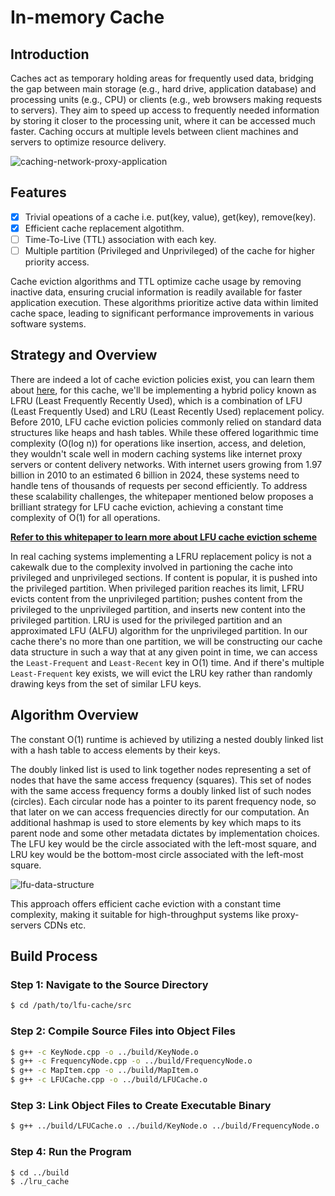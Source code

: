 # In-memory Cache

## Introduction

Caches act as temporary holding areas for frequently used data, bridging the gap between main storage (e.g., hard drive, application database) and processing units (e.g., CPU) or clients (e.g., web browsers making requests to servers). They aim to speed up access to frequently needed information by storing it closer to the processing unit, where it can be accessed much faster. Caching occurs at multiple levels between client machines and servers to optimize resource delivery.

![caching-network-proxy-application](https://github.com/s-bose7/LFU-Cache/assets/69990740/04fda769-ddf6-437a-8a6e-290652ee2db5)

## Features
- [x] Trivial opeations of a cache i.e. put(key, value), get(key), remove(key).  
- [x] Efficient cache replacement algotithm.  
- [ ] Time-To-Live (TTL) association with each key.  
- [ ] Multiple partition (Privileged and Unprivileged) of the cache for higher priority access. 

Cache eviction algorithms and TTL optimize cache usage by removing inactive data, ensuring crucial information is readily available for faster application execution. These algorithms prioritize active data within limited cache space, leading to significant performance improvements in various software systems.

## Strategy and Overview
There are indeed a lot of cache eviction policies exist, you can learn them about [here](https://en.wikipedia.org/wiki/Cache_replacement_policies#Policies), for this cache, we'll be implementing a hybrid policy known as LFRU (Least Frequently Recently Used), which is a combination of LFU (Least Frequently Used) and LRU (Least Recently Used) replacement policy. Before 2010, LFU cache eviction policies commonly relied on standard data structures like heaps and hash tables. While these offered logarithmic time complexity (O(log n)) for operations like insertion, access, and deletion, they wouldn't scale well in modern caching systems like internet proxy servers or content delivery networks. With internet users growing from 1.97 billion in 2010 to an estimated 6 billion in 2024, these systems need to handle tens of thousands of requests per second efficiently. To address these scalability challenges, the whitepaper mentioned below proposes a brilliant strategy for LFU cache eviction, achieving a constant time complexity of O(1) for all operations.

[**Refer to this whitepaper to learn more about LFU cache eviction scheme**](http://dhruvbird.com/lfu.pdf)

In real caching systems implementing a LFRU replacement policy is not a cakewalk due to the complexity involved in partioning the cache into privileged and unprivileged sections. If content is popular, it is pushed into the privileged partition. When privileged parition reaches its limit, LFRU evicts content from the unprivileged partition; pushes content from the privileged to the unprivileged partition, and inserts new content into the privileged partition. LRU is used for the privileged partition and an approximated LFU (ALFU) algorithm for the unprivileged partition. In our cache there's no more than one partition, we will be constructing our cache data structure in such a way that at any given point in time, we can access the `Least-Frequent` and `Least-Recent` key in O(1) time. And if there's multiple `Least-Frequent` key exists, we will evict the LRU key rather than randomly drawing keys from the set of similar LFU keys.

## Algorithm Overview

The constant O(1) runtime is achieved by utilizing a nested doubly linked list with a hash table to access elements by their keys.

The doubly linked list is used to link together nodes representing a set of nodes that have the same access frequency (squares). This set of nodes with the same access frequency forms a doubly linked list of such nodes (circles). Each circular node has a pointer to its parent frequency node, so that later on we can access frequencies directly for our computation. An additional hashmap is used to store elements by key which maps to its parent node and some other metadata dictates by implementation choices. The LFU key would be the circle associated with the left-most square, and LRU key would be the bottom-most circle associated with the left-most square.

![lfu-data-structure](https://github.com/s-bose7/LFU-Cache/assets/69990740/5fcca4d4-e89d-4be3-9300-8aae715959c3)


This approach offers efficient cache eviction with a constant time complexity, making it suitable for high-throughput systems like proxy-servers CDNs etc. 

## Build Process

### Step 1: Navigate to the Source Directory
```bash
$ cd /path/to/lfu-cache/src
```
### Step 2: Compile Source Files into Object Files
```bash
$ g++ -c KeyNode.cpp -o ../build/KeyNode.o
$ g++ -c FrequencyNode.cpp -o ../build/FrequencyNode.o
$ g++ -c MapItem.cpp -o ../build/MapItem.o
$ g++ -c LFUCache.cpp -o ../build/LFUCache.o
```

### Step 3: Link Object Files to Create Executable Binary
```bash
$ g++ ../build/LFUCache.o ../build/KeyNode.o ../build/FrequencyNode.o ../build/MapItem.o -o ../build/lfu_cache
```
### Step 4: Run the Program
```bash
$ cd ../build
$ ./lru_cache
```
